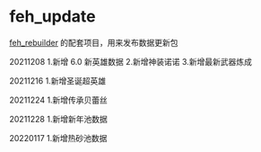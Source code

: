 # feh_update

[feh_rebuilder](https://github.com/srew33/feh_rebuilder) 的配套项目，用来发布数据更新包

20211208 1.新增 6.0 新英雄数据 2.新增神装诺诺 3.新增最新武器炼成

20211216 1.新增圣诞超英雄

20211224 1.新增传承贝蕾丝

20211228 1.新增新年池数据

20220117 1.新增热砂池数据
